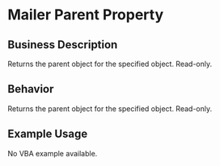 # Mailer Parent Property

## Business Description
Returns the parent object for the specified object. Read-only.

## Behavior
Returns the parent object for the specified object. Read-only.

## Example Usage
No VBA example available.